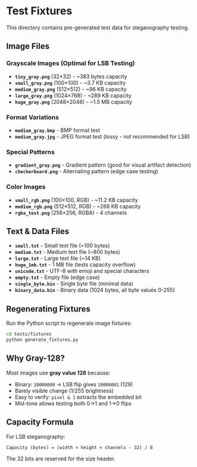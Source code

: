# Test Fixtures

This directory contains pre-generated test data for steganography testing.

## Image Files

### Grayscale Images (Optimal for LSB Testing)
- **`tiny_gray.png`** (32×32) - ~383 bytes capacity
- **`small_gray.png`** (100×100) - ~3.7 KB capacity
- **`medium_gray.png`** (512×512) - ~96 KB capacity
- **`large_gray.png`** (1024×768) - ~289 KB capacity
- **`huge_gray.png`** (2048×2048) - ~1.5 MB capacity

### Format Variations
- **`medium_gray.bmp`** - BMP format test
- **`medium_gray.jpg`** - JPEG format test (lossy - not recommended for LSB)

### Special Patterns
- **`gradient_gray.png`** - Gradient pattern (good for visual artifact detection)
- **`checkerboard.png`** - Alternating pattern (edge case testing)

### Color Images
- **`small_rgb.png`** (100×100, RGB) - ~11.2 KB capacity
- **`medium_rgb.png`** (512×512, RGB) - ~288 KB capacity
- **`rgba_test.png`** (256×256, RGBA) - 4 channels

## Text & Data Files

- **`small.txt`** - Small text file (~100 bytes)
- **`medium.txt`** - Medium text file (~800 bytes)
- **`large.txt`** - Large text file (~14 KB)
- **`huge_1mb.txt`** - 1 MB file (tests capacity overflow)
- **`unicode.txt`** - UTF-8 with emoji and special characters
- **`empty.txt`** - Empty file (edge case)
- **`single_byte.bin`** - Single byte file (minimal data)
- **`binary_data.bin`** - Binary data (1024 bytes, all byte values 0-255)

## Regenerating Fixtures

Run the Python script to regenerate image fixtures:

```bash
cd tests/fixtures
python generate_fixtures.py
```

## Why Gray-128?

Most images use **gray value 128** because:
- Binary: `10000000` → LSB flip gives `10000001` (129)
- Barely visible change (1/255 brightness)
- Easy to verify: `pixel & 1` extracts the embedded bit
- Mid-tone allows testing both 0→1 and 1→0 flips

## Capacity Formula

For LSB steganography:
```
Capacity (bytes) = (width × height × channels - 32) / 8
```

The 32 bits are reserved for the size header.